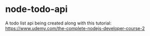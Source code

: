 # node-todo-api
A todo list api being created along with this tutorial: https://www.udemy.com/the-complete-nodejs-developer-course-2
